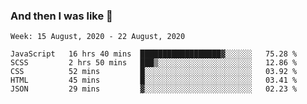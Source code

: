  ### And then I was like 🥱
<!--
**Mat2ja/Mat2ja** is a ✨ _special_ ✨ repository because its `README.md` (this file) appears on your GitHub profile.

Here are some ideas to get you started:

- 🔭 I’m currently working on ...
- 🌱 I’m currently learning ...
- 👯 I’m looking to collaborate on ...
- 🤔 I’m looking for help with ...
- 💬 Ask me about ...
- 📫 How to reach me: ...
- 😄 Pronouns: ...
- ⚡ Fun fact: ...
-->

<!--START_SECTION:waka-->
```text
Week: 15 August, 2020 - 22 August, 2020

JavaScript   16 hrs 40 mins  ██████████████████▓░░░░░░   75.28 % 
SCSS         2 hrs 50 mins   ███▒░░░░░░░░░░░░░░░░░░░░░   12.86 % 
CSS          52 mins         █░░░░░░░░░░░░░░░░░░░░░░░░   03.92 % 
HTML         45 mins         █░░░░░░░░░░░░░░░░░░░░░░░░   03.41 % 
JSON         29 mins         ▓░░░░░░░░░░░░░░░░░░░░░░░░   02.23 % 
```
<!--END_SECTION:waka-->
